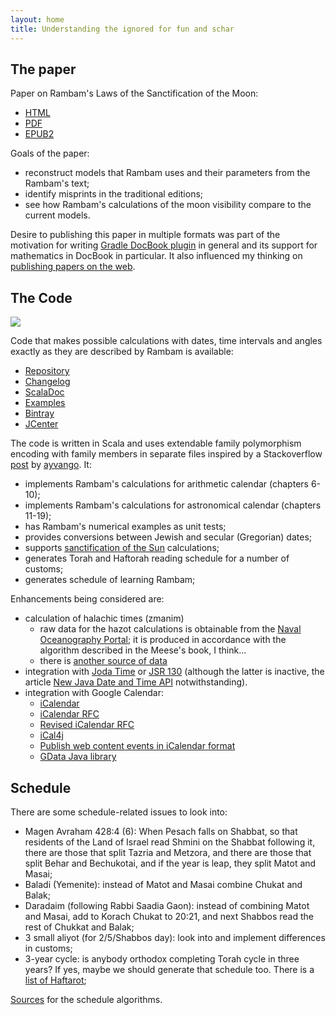 ```yaml
---
layout: home
title: Understanding the ignored for fun and schar
---
```


## The paper ##

Paper on Rambam's Laws of the Sanctification of the Moon:
- [HTML](/paper/html/)
- [PDF](/paper/pdf/calendar.pdf)
- [EPUB2](/paper/epub2/calendar.epub)

Goals of the paper:
- reconstruct models that Rambam uses and their parameters from the Rambam's text;
- identify misprints in the traditional editions; 
- see how Rambam's calculations of the moon visibility compare to the current models.

Desire to publishing this paper in multiple formats was part of the motivation for writing
[Gradle DocBook plugin](https://github.com/dubinsky/podval-docbook-gradle) in general and its support
for mathematics in DocBook in particular. It also influenced my thinking on
[publishing papers on the web](http://dub.podval.org/2019/05/06/publishing-papers-on-web-2.html).

## The Code ##

![](https://github.com/opentorah/calendar/workflows/CI/badge.svg)

Code that makes possible calculations with dates, time intervals and angles exactly as they are
described by Rambam is available:
- [Repository](https://github.com/opentorah/calendar)
- [Changelog](/CHANGELOG.md)
- [ScalaDoc](/scaladoc/org/podval/calendar/index.html)
- [Examples](/examples/)
- [Bintray](https://bintray.com/beta/#/dubinsky/org.opentorah/calendar?tab=overview)
- [JCenter](https://jcenter.bintray.com/org/opentorah/calendar/)

The code is written in Scala and uses extendable family polymorphism encoding with family members in
separate files inspired by a Stackoverflow
[post](https://stackoverflow.com/questions/1154571/scala-abstract-types-vs-generics/10891994#10891994)
by [ayvango](https://stackoverflow.com/users/837133/ayvango). It:
- implements Rambam's calculations for arithmetic calendar (chapters 6-10);
- implements Rambam's calculations for astronomical calendar (chapters 11-19);
- has Rambam's numerical examples as unit tests;
- provides conversions between Jewish and secular (Gregorian) dates;
- supports [sanctification of the Sun](http://dub.podval.org/2019/07/18/sanctification-of-the-sun.html)
 calculations;
- generates Torah and Haftorah reading schedule for a number of customs;
- generates schedule of learning Rambam;

Enhancements being considered are:
- calculation of halachic times (zmanim)
  - raw data for the hazot calculations is obtainable from the [Naval Oceanography Portal](http://www.usno.navy.mil/USNO/astronomical-applications/data-services/rs-one-year-us);
    it is produced in accordance with the algorithm described in the Meese's book, I think...
  - there is [another source of data](http://www.timeanddate.com/worldclock/sunrise.html)
- integration with [Joda Time](http://joda-time.sourceforge.net/) or
 [JSR 130](http://jcp.org/en/jsr/detail?id=310) (although the latter is inactive, the article
      [New Java Date and Time API](http://today.java.net/pub/a/today/2008/09/18/jsr-310-new-java-date-time-api.html)
      notwithstanding).
- integration with Google Calendar:
  - [iCalendar](http://en.wikipedia.org/wiki/ICalendar)
  - [iCalendar RFC](http://tools.ietf.org/html/rfc2445)
  - [Revised iCalendar RFC](http://tools.ietf.org/html/draft-ietf-calsify-rfc2445bis-08)
  - [iCal4j](http://ical4j.sourceforge.net/introduction.html)
  - [Publish web content events in iCalendar format](http://www.google.com/support/calendar/bin/answer.py?hl=en&amp;answer=48526)
  - [GData Java library](http://code.google.com/apis/gdata/client-java.html)


## Schedule ##

There are some schedule-related issues to look into:
- Magen Avraham 428:4 (6): When Pesach falls on Shabbat, so that residents of the Land of Israel
  read Shmini on the Shabbat following it, there are those that split Tazria and Metzora, and
  there are those that split Behar and Bechukotai, and if the year is leap, they split Matot and Masai;
- Baladi (Yemenite): instead of Matot and Masai combine Chukat and Balak;
- Daradaim (following Rabbi Saadia Gaon): instead of combining Matot and Masai, add to Korach Chukat
 to 20:21, and next Shabbos read the rest of Chukkat and Balak;
- 3 small aliyot (for 2/5/Shabbos day): look into and implement differences in customs;
- 3-year cycle: is anybody orthodox completing Torah cycle in three years? If yes, maybe we should generate that
 schedule too. There is a [list of Haftarot](https://faculty.biu.ac.il/~ofery/papers/haftarot3.pdf);

[Sources](/sources.md) for the schedule algorithms.
